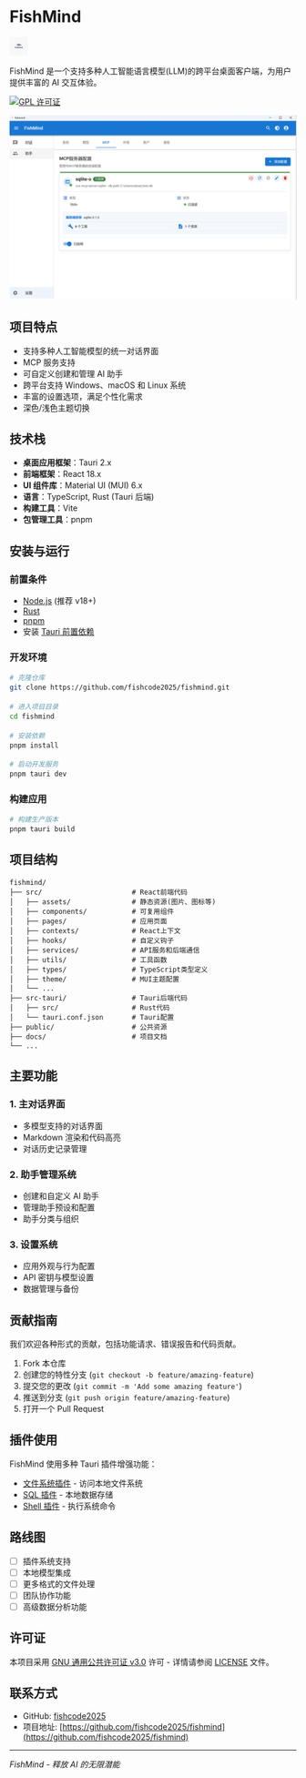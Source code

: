 # FishMind

<img src="app-icon.png" alt="FishMind Logo" width="32"/>

FishMind 是一个支持多种人工智能语言模型(LLM)的跨平台桌面客户端，为用户提供丰富的 AI 交互体验。

[![GPL 许可证](https://img.shields.io/badge/License-GPL%20v3-blue.svg)](https://www.gnu.org/licenses/gpl-3.0)

![](docs/imgs/2025-03-19-13-39-15.png)
## 项目特点

- 支持多种人工智能模型的统一对话界面
- MCP 服务支持
- 可自定义创建和管理 AI 助手
- 跨平台支持 Windows、macOS 和 Linux 系统
- 丰富的设置选项，满足个性化需求
- 深色/浅色主题切换

## 技术栈

- **桌面应用框架**：Tauri 2.x
- **前端框架**：React 18.x
- **UI 组件库**：Material UI (MUI) 6.x
- **语言**：TypeScript, Rust (Tauri 后端)
- **构建工具**：Vite
- **包管理工具**：pnpm

## 安装与运行

### 前置条件

- [Node.js](https://nodejs.org/) (推荐 v18+)
- [Rust](https://www.rust-lang.org/tools/install)
- [pnpm](https://pnpm.io/installation)
- 安装 [Tauri 前置依赖](https://tauri.app/v1/guides/getting-started/prerequisites)

### 开发环境

```bash
# 克隆仓库
git clone https://github.com/fishcode2025/fishmind.git

# 进入项目目录
cd fishmind

# 安装依赖
pnpm install

# 启动开发服务
pnpm tauri dev
```

### 构建应用

```bash
# 构建生产版本
pnpm tauri build
```

## 项目结构

```
fishmind/
├── src/                      # React前端代码
│   ├── assets/               # 静态资源(图片、图标等)
│   ├── components/           # 可复用组件
│   ├── pages/                # 应用页面
│   ├── contexts/             # React上下文
│   ├── hooks/                # 自定义钩子
│   ├── services/             # API服务和后端通信
│   ├── utils/                # 工具函数
│   ├── types/                # TypeScript类型定义
│   ├── theme/                # MUI主题配置
│   └── ...
├── src-tauri/                # Tauri后端代码
│   ├── src/                  # Rust代码
│   └── tauri.conf.json       # Tauri配置
├── public/                   # 公共资源
├── docs/                     # 项目文档
└── ...
```

## 主要功能

### 1. 主对话界面
- 多模型支持的对话界面
- Markdown 渲染和代码高亮
- 对话历史记录管理

### 2. 助手管理系统
- 创建和自定义 AI 助手
- 管理助手预设和配置
- 助手分类与组织

### 3. 设置系统
- 应用外观与行为配置
- API 密钥与模型设置
- 数据管理与备份

## 贡献指南

我们欢迎各种形式的贡献，包括功能请求、错误报告和代码贡献。

1. Fork 本仓库
2. 创建您的特性分支 (`git checkout -b feature/amazing-feature`)
3. 提交您的更改 (`git commit -m 'Add some amazing feature'`)
4. 推送到分支 (`git push origin feature/amazing-feature`)
5. 打开一个 Pull Request

## 插件使用

FishMind 使用多种 Tauri 插件增强功能：

- [文件系统插件](https://v2.tauri.app/plugin/file-system/) - 访问本地文件系统
- [SQL 插件](https://v2.tauri.app/plugin/sql/) - 本地数据存储
- [Shell 插件](https://v2.tauri.app/plugin/shell/) - 执行系统命令

## 路线图

- [ ] 插件系统支持
- [ ] 本地模型集成
- [ ] 更多格式的文件处理
- [ ] 团队协作功能
- [ ] 高级数据分析功能

## 许可证

本项目采用 [GNU 通用公共许可证 v3.0](https://www.gnu.org/licenses/gpl-3.0) 许可 - 详情请参阅 [LICENSE](LICENSE) 文件。

## 联系方式

- GitHub: [fishcode2025](https://github.com/fishcode2025)
- 项目地址: [https://github.com/fishcode2025/fishmind](https://github.com/fishcode2025/fishmind)

---

*FishMind - 释放 AI 的无限潜能*

